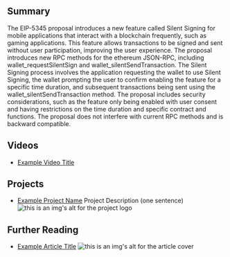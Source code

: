 ## Summary

The EIP-5345 proposal introduces a new feature called Silent Signing for mobile applications that interact with a blockchain frequently, such as gaming applications. This feature allows transactions to be signed and sent without user participation, improving the user experience. The proposal introduces new RPC methods for the ethereum JSON-RPC, including wallet_requestSilentSign and wallet_silentSendTransaction. The Silent Signing process involves the application requesting the wallet to use Silent Signing, the wallet prompting the user to confirm enabling the feature for a specific time duration, and subsequent transactions being sent using the wallet_silentSendTransaction method. The proposal includes security considerations, such as the feature only being enabled with user consent and having restrictions on the time duration and specific contract and functions. The proposal does not interfere with current RPC methods and is backward compatible.

## Videos

- [Example Video Title](https://www.youtube.com/watch?v=TDGq4aeevgY)

## Projects

- [Example Project Name](https://xxxx.xxx/xxxxx) Project Description (one sentence) ![this is an img's alt for the project logo](https://xxxx.xxx/project-logo.xxx)

## Further Reading

- [Example Article Title](https://xxxx.xxx/xxxxx) ![this is an img's alt for the article cover](https://xxxx.xxx/article-cover.xxx)

